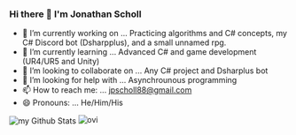 ### Hi there 👋 I'm Jonathan Scholl
- 🔭 I’m currently working on ... Practicing algorithms and C# concepts, my C# Discord bot (Dsharpplus), and a small unnamed rpg.
- 🌱 I’m currently learning ... Advanced C# and game development (UR4/UR5 and Unity)
- 👯 I’m looking to collaborate on ... Any C# project and Dsharplus bot
- 🤔 I’m looking for help with ... Asynchrounous programming
- 📫 How to reach me: ... jpscholl88@gmail.com
- 😄 Pronouns: ... He/Him/His

<img align="center" src="https://github-readme-stats.vercel.app/api?username=jpscholl&include_all_commits=true&count_private=true&show_icons=true&line_height=20&title_color=2B5BBD&icon_color=1124BB&text_color=A1A1A1&bg_color=0,000000,130F40" alt="my Github Stats"/>

<img src="https://github-readme-stats.vercel.app/api/top-langs?username=jpscholl&show_icons=true&locale=en&layout=compact&theme=chartreuse-dark" alt="ovi" />

<!--
**jpscholl/jpscholl** is a ✨ _special_ ✨ repository because its `README.md` (this file) appears on your GitHub profile.

Here are some ideas to get you started:

- 🔭 I’m currently working on ...
- 🌱 I’m currently learning ...
- 👯 I’m looking to collaborate on ...
- 🤔 I’m looking for help with ...
- 💬 Ask me about ...
- 📫 How to reach me: ...
- 😄 Pronouns: ...
- ⚡ Fun fact: ...
-->
